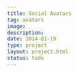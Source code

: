 ```yaml
---
title: Social Avatars
tag: avatars
image: 
description: 
date: 2014-01-19
type: project
layout: project.html
status: todo
---
```



